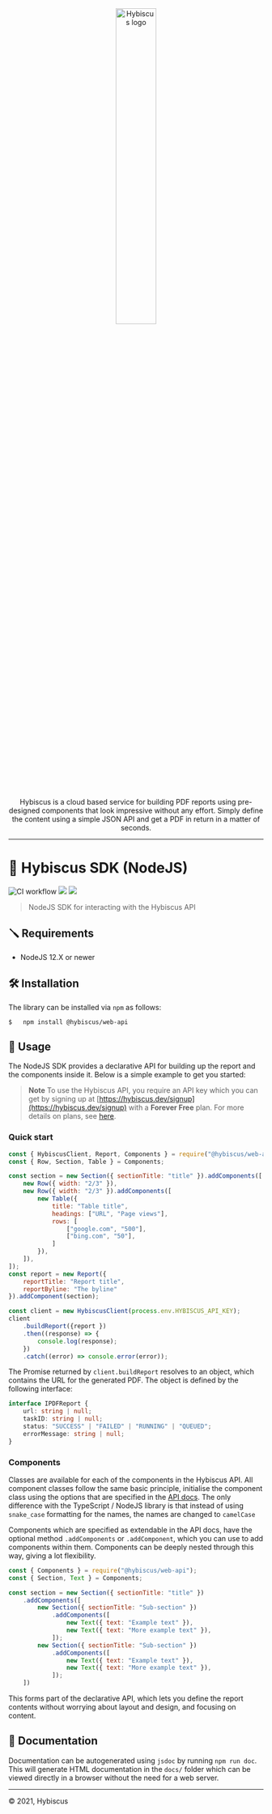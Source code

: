 <div align="center">
    <a href="https://hybiscus.dev">
    <img width="40%" src="https://hybiscus.dev/public/img/Wordmark.svg" alt="Hybiscus logo"/>
    </a>
</div>

<div align="center">
    Hybiscus is a cloud based service for building PDF reports using pre-designed components that look impressive without any effort. Simply define the content using a simple JSON API and get a PDF in return in a matter of seconds.
</div>

---

# 🌺 Hybiscus SDK (NodeJS)
![CI workflow](https://github.com/hybiscus-dev/nodejs-hybiscus-sdk/actions/workflows/ci.yml/badge.svg)
![](https://img.shields.io/github/stars/hybiscus-dev/nodejs-hybiscus-sdk?style=social)
![](https://img.shields.io/github/license/hybiscus-dev/nodejs-hybiscus-sdk)
> NodeJS SDK for interacting with the Hybiscus API

## 🪛 Requirements
- NodeJS 12.X or newer

## 🛠 Installation
The library can be installed via `npm` as follows:

```shell
$   npm install @hybiscus/web-api
```

## 🚀 Usage
The NodeJS SDK provides a declarative API for building up the report and the components inside it. Below is a simple example to get you started:

> **Note** To use the Hybiscus API, you require an API key which you can get by signing up at [https://hybiscus.dev/signup](https://hybiscus.dev/signup) with a **Forever Free** plan. For more details on plans, see [here](https://hybiscus.dev/plans).

### Quick start

```js
const { HybiscusClient, Report, Components } = require("@hybiscus/web-api");
const { Row, Section, Table } = Components;

const section = new Section({ sectionTitle: "title" }).addComponents([
    new Row({ width: "2/3" }),
    new Row({ width: "2/3" }).addComponents([
        new Table({
            title: "Table title",
            headings: ["URL", "Page views"],
            rows: [
                ["google.com", "500"],
                ["bing.com", "50"],
            ]
        }),
    ]),
]);
const report = new Report({
    reportTitle: "Report title",
    reportByline: "The byline" 
}).addComponent(section);

const client = new HybiscusClient(process.env.HYBISCUS_API_KEY);
client
    .buildReport({report })
    .then((response) => {
        console.log(response);
    })
    .catch((error) => console.error(error));
```

The Promise returned by `client.buildReport` resolves to an object, which contains the URL for the generated PDF. The object is defined by the following interface:

```ts
interface IPDFReport {
    url: string | null;
    taskID: string | null;
    status: "SUCCESS" | "FAILED" | "RUNNING" | "QUEUED";
    errorMessage: string | null;
}

```

### Components
Classes are available for each of the components in the Hybiscus API. All component classes follow the same basic principle, initialise the component class using the options that are specified in the [API docs](https://hybiscus.dev/docs/components/section). The only difference with the TypeScript / NodeJS library is that instead of using `snake_case` formatting for the names, the names are changed to `camelCase`

Components which are specified as extendable in the API docs, have the optional method `.addComponents` or `.addComponent`, which you can use to add components within them. Components can be deeply nested through this way, giving a lot flexibility.

```js
const { Components } = require("@hybiscus/web-api");
const { Section, Text } = Components;

const section = new Section({ sectionTitle: "title" })
    .addComponents([
        new Section({ sectionTitle: "Sub-section" })
            .addComponents([
                new Text({ text: "Example text" }),
                new Text({ text: "More example text" }),
            ]);
        new Section({ sectionTitle: "Sub-section" })
            .addComponents([
                new Text({ text: "Example text" }),
                new Text({ text: "More example text" }),
            ]);
    ])
```

This forms part of the declarative API, which lets you define the report contents without worrying about layout and design, and focusing on content.


## 📖 Documentation
Documentation can be autogenerated using `jsdoc` by running `npm run doc`. This will generate HTML documentation in the `docs/` folder which can be viewed directly in a browser without the need for a web server.


---
&copy; 2021, Hybiscus